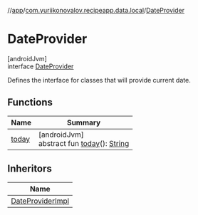 //[app](../../../index.md)/[com.yuriikonovalov.recipeapp.data.local](../index.md)/[DateProvider](index.md)

# DateProvider

[androidJvm]\
interface [DateProvider](index.md)

Defines the interface for classes that will provide current date.

## Functions

| Name | Summary |
|---|---|
| [today](today.md) | [androidJvm]<br>abstract fun [today](today.md)(): [String](https://kotlinlang.org/api/latest/jvm/stdlib/kotlin/-string/index.html) |

## Inheritors

| Name |
|---|
| [DateProviderImpl](../../com.yuriikonovalov.recipeapp.framework.data.local/-date-provider-impl/index.md) |
